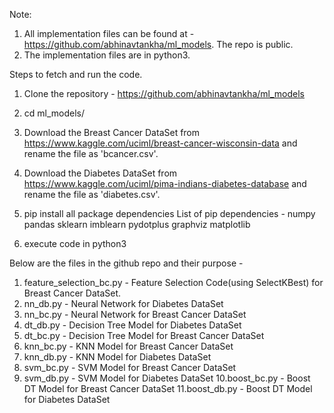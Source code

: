 Note:
1. All implementation files can be found at - https://github.com/abhinavtankha/ml_models. The repo is public.
2. The implementation files are in python3.

Steps to fetch and run the code.
1. Clone the repository - https://github.com/abhinavtankha/ml_models
2. cd ml_models/
2. Download the Breast Cancer DataSet from https://www.kaggle.com/uciml/breast-cancer-wisconsin-data and rename the file as 'bcancer.csv'.
3. Download the Diabetes DataSet from https://www.kaggle.com/uciml/pima-indians-diabetes-database and rename the file as 'diabetes.csv'.
2. pip install all package dependencies
List of pip dependencies - numpy
pandas
sklearn
imblearn
pydotplus
graphviz
matplotlib

3. execute code in python3

Below are the files in the github repo and their purpose -

1. feature_selection_bc.py - Feature Selection Code(using SelectKBest) for Breast Cancer DataSet.
2. nn_db.py - Neural Network for Diabetes DataSet
3. nn_bc.py - Neural Network for Breast Cancer DataSet
4. dt_db.py - Decision Tree Model for Diabetes DataSet
5. dt_bc.py - Decision Tree Model for Breast Cancer DataSet
6. knn_bc.py - KNN Model for Breast Cancer DataSet
7. knn_db.py - KNN Model for Diabetes DataSet
8. svm_bc.py - SVM Model for Breast Cancer DataSet
9. svm_db.py - SVM Model for Diabetes DataSet
10.boost_bc.py - Boost DT Model for Breast Cancer DataSet
11.boost_db.py - Boost DT Model for Diabetes DataSet
